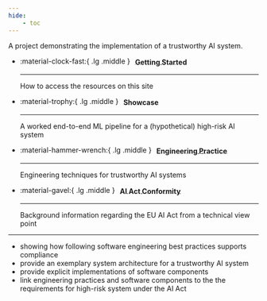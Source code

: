 ```yaml
---
hide:
    - toc
---
```


<style>
/* Visually align emojis with card header */
.grid a * {
    margin-left: 6px;
    line-height: 1.5em;
    vertical-align: middle;
}
</style>

A project demonstrating the implementation of a trustworthy AI system.

<div class="grid cards" markdown>

-   :material-clock-fast:{ .lg .middle } [__Getting Started__](getting-started/index.md)

    ---
    How to access the resources on this site


-   :material-trophy:{ .lg .middle } [__Showcase__](showcase/index.md)

    ---

    A worked end-to-end ML pipeline for a (hypothetical) high-risk AI system


-   :material-hammer-wrench:{ .lg .middle } [__Engineering Practice__](engineering-practice/reference-architecture.md)

    ---
    Engineering techniques for trustworthy AI systems

-   :material-gavel:{ .lg .middle } [__AI Act Conformity__](conformity/index.md)

    ---

    Background information regarding the EU AI Act from a technical view point

</div>

----

-   showing how following software engineering best practices supports compliance
-   provide an exemplary system architecture for a trustworthy AI system
-   provide explicit implementations of software components
-   link engineering practices and software components to the the requirements for high-risk system under the AI Act





